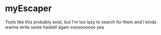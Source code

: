 # myEscaper
Tools like this probably exist, but I'm too lazy to search for them and I kinda wanna write some haskell again sooooooooo yea
